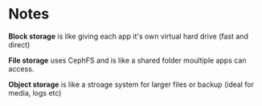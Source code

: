 # Notes
**Block storage** is like giving each app it's own virtual hard drive (fast and direct)

**File storage** uses CephFS and is like a shared folder moultiple apps can access.

**Object storage** is like a stroage system for larger files or backup (ideal for media, logs etc)